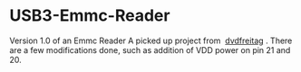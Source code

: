 # USB3-Emmc-Reader
Version 1.0 of an Emmc Reader 
A picked up project from  [dvdfreitag](https://github.com/dvdfreitag/USB3-eMMC) . There are a few modifications done, such as addition of VDD power on pin 21 and 20.
